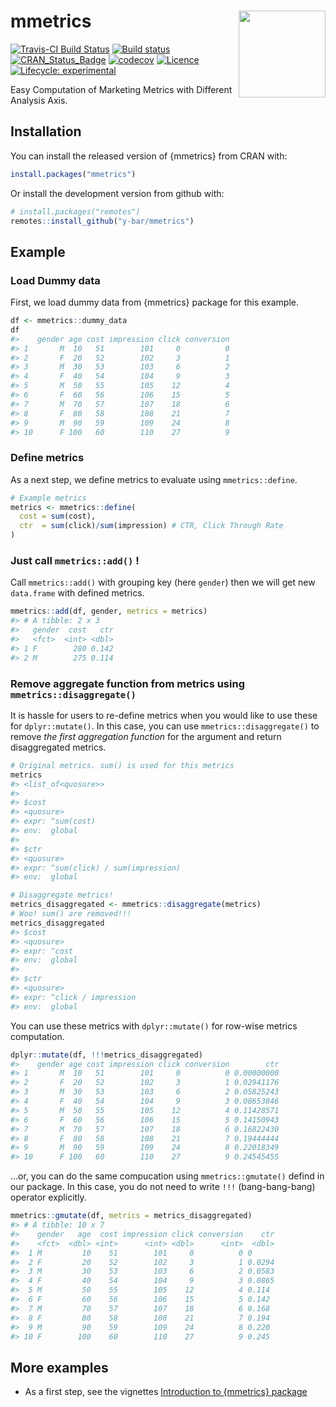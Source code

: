 
<!-- README.md is generated from README.Rmd. Please edit that file -->

# mmetrics <a href='https://y-bar.github.io/mmetrics/'><img src='man/figures/logo.png' align="right" height="139" /></a>

[![Travis-CI Build
Status](https://api.travis-ci.com/y-bar/mmetrics.svg?branch=master)](https://travis-ci.com/y-bar/mmetrics)
[![Build
status](https://ci.appveyor.com/api/projects/status/99up72xw1eoj8s3i/branch/master?svg=true)](https://ci.appveyor.com/project/teramonagi/mmetrics/branch/master)
[![CRAN\_Status\_Badge](https://www.r-pkg.org/badges/version/mmetrics)](https://cran.r-project.org/package=mmetrics)
[![codecov](https://codecov.io/github/y-bar/mmetrics/branch/master/graphs/badge.svg)](https://codecov.io/github/y-bar/mmetrics)
[![Licence](https://img.shields.io/cran/l/mmetrics.svg)](https://github.com/y-bar/mmetrics/blob/master/LICENSE)
[![Lifecycle:
experimental](https://img.shields.io/badge/lifecycle-experimental-orange.svg)](https://www.tidyverse.org/lifecycle/#experimental)

Easy Computation of Marketing Metrics with Different Analysis Axis.

## Installation

You can install the released version of {mmetrics} from CRAN with:

``` r
install.packages("mmetrics")
```

Or install the development version from github with:

``` r
# install.packages("remotes")
remotes::install_github("y-bar/mmetrics")
```

## Example

### Load Dummy data

First, we load dummy data from {mmetrics} package for this example.

``` r
df <- mmetrics::dummy_data
df
#>    gender age cost impression click conversion
#> 1       M  10   51        101     0          0
#> 2       F  20   52        102     3          1
#> 3       M  30   53        103     6          2
#> 4       F  40   54        104     9          3
#> 5       M  50   55        105    12          4
#> 6       F  60   56        106    15          5
#> 7       M  70   57        107    18          6
#> 8       F  80   58        108    21          7
#> 9       M  90   59        109    24          8
#> 10      F 100   60        110    27          9
```

### Define metrics

As a next step, we define metrics to evaluate using `mmetrics::define`.

``` r
# Example metrics
metrics <- mmetrics::define(
  cost = sum(cost),
  ctr  = sum(click)/sum(impression) # CTR, Click Through Rate 
)
```

### Just call `mmetrics::add()` \!

Call `mmetrics::add()` with grouping key (here `gender`) then we will
get new `data.frame` with defined metrics.

``` r
mmetrics::add(df, gender, metrics = metrics)
#> # A tibble: 2 x 3
#>   gender  cost   ctr
#>   <fct>  <int> <dbl>
#> 1 F        280 0.142
#> 2 M        275 0.114
```

### Remove aggregate function from metrics using `mmetrics::disaggregate()`

It is hassle for users to re-define metrics when you would like to use
these for `dplyr::mutate()`. In this case, you can use
`mmetrics::disaggregate()` to remove *the first aggregation function*
for the argument and return disaggregated metrics.

``` r
# Original metrics. sum() is used for this metrics
metrics
#> <list_of<quosure>>
#> 
#> $cost
#> <quosure>
#> expr: ^sum(cost)
#> env:  global
#> 
#> $ctr
#> <quosure>
#> expr: ^sum(click) / sum(impression)
#> env:  global
```

``` r
# Disaggregate metrics!
metrics_disaggregated <- mmetrics::disaggregate(metrics)
# Woo! sum() are removed!!!
metrics_disaggregated
#> $cost
#> <quosure>
#> expr: ^cost
#> env:  global
#> 
#> $ctr
#> <quosure>
#> expr: ^click / impression
#> env:  global
```

You can use these metrics with `dplyr::mutate()` for row-wise metrics
computation.

``` r
dplyr::mutate(df, !!!metrics_disaggregated)
#>    gender age cost impression click conversion        ctr
#> 1       M  10   51        101     0          0 0.00000000
#> 2       F  20   52        102     3          1 0.02941176
#> 3       M  30   53        103     6          2 0.05825243
#> 4       F  40   54        104     9          3 0.08653846
#> 5       M  50   55        105    12          4 0.11428571
#> 6       F  60   56        106    15          5 0.14150943
#> 7       M  70   57        107    18          6 0.16822430
#> 8       F  80   58        108    21          7 0.19444444
#> 9       M  90   59        109    24          8 0.22018349
#> 10      F 100   60        110    27          9 0.24545455
```

…or, you can do the same compucation using `mmetrics::gmutate()` defind
in our package. In this case, you do not need to write `!!!`
(bang-bang-bang) operator explicitly.

``` r
mmetrics::gmutate(df, metrics = metrics_disaggregated)
#> # A tibble: 10 x 7
#>    gender   age  cost impression click conversion    ctr
#>    <fct>  <dbl> <int>      <int> <dbl>      <int>  <dbl>
#>  1 M         10    51        101     0          0 0     
#>  2 F         20    52        102     3          1 0.0294
#>  3 M         30    53        103     6          2 0.0583
#>  4 F         40    54        104     9          3 0.0865
#>  5 M         50    55        105    12          4 0.114 
#>  6 F         60    56        106    15          5 0.142 
#>  7 M         70    57        107    18          6 0.168 
#>  8 F         80    58        108    21          7 0.194 
#>  9 M         90    59        109    24          8 0.220 
#> 10 F        100    60        110    27          9 0.245
```

## More examples

  - As a first step, see the vignettes [Introduction to {mmetrics}
    package](https://y-bar.github.io/mmetrics/articles/introduction.html)
